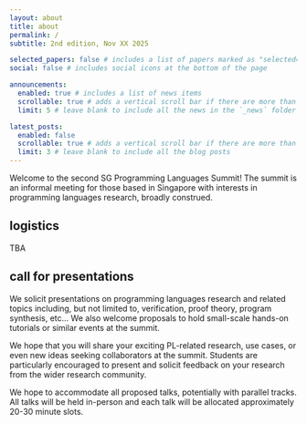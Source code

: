 ```yaml
---
layout: about
title: about
permalink: /
subtitle: 2nd edition, Nov XX 2025

selected_papers: false # includes a list of papers marked as "selected={true}"
social: false # includes social icons at the bottom of the page

announcements:
  enabled: true # includes a list of news items
  scrollable: true # adds a vertical scroll bar if there are more than 3 news items
  limit: 5 # leave blank to include all the news in the `_news` folder

latest_posts:
  enabled: false
  scrollable: true # adds a vertical scroll bar if there are more than 3 new posts items
  limit: 3 # leave blank to include all the blog posts
---
```


Welcome to the second SG Programming Languages Summit!
The summit is an informal meeting for those based in Singapore with interests in programming languages research, broadly construed.

## logistics

TBA


## call for presentations

We solicit presentations on programming languages research and related topics including, but not limited to, verification, proof theory, program synthesis, etc...  We also welcome proposals to hold small-scale hands-on tutorials or similar events at the summit.

We hope that you will share your exciting PL-related research, use cases, or even new ideas seeking collaborators at the summit.
Students are particularly encouraged to present and solicit feedback on your research from the wider research community.

We hope to accommodate all proposed talks, potentially with parallel tracks. All talks will be held in-person and each talk will be allocated approximately 20-30 minute slots.
    